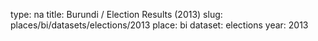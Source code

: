 type: na
title: Burundi / Election Results (2013)
slug: places/bi/datasets/elections/2013
place: bi
dataset: elections
year: 2013
